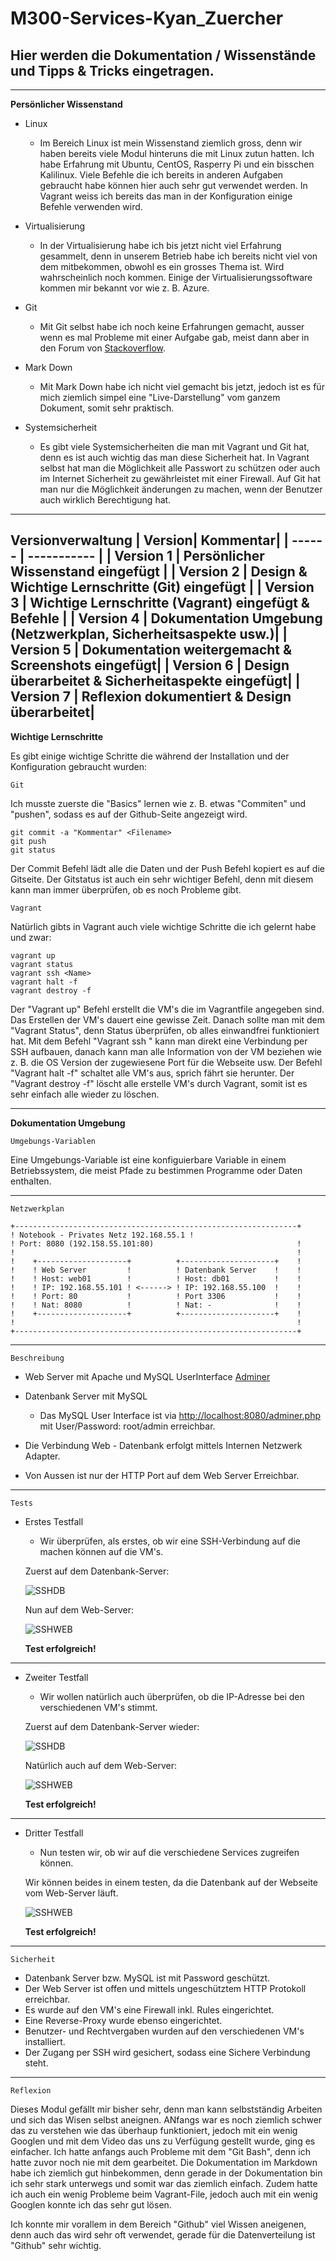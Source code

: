 # M300-Services-Kyan_Zuercher
## Hier werden die Dokumentation / Wissenstände und Tipps & Tricks eingetragen. 
---
**Persönlicher Wissenstand**
* Linux

    * Im Bereich Linux ist mein Wissenstand ziemlich gross, denn wir haben bereits viele Modul hinteruns die mit Linux zutun hatten. Ich habe Erfahrung mit Ubuntu, CentOS, Rasperry Pi und ein bisschen Kalilinux. Viele Befehle die ich bereits in anderen Aufgaben gebraucht habe können hier auch sehr gut verwendet werden. In Vagrant weiss ich bereits das man in der Konfiguration einige Befehle verwenden wird.
* Virtualisierung

    * In der Virtualisierung habe ich bis jetzt nicht viel Erfahrung gesammelt, denn in unserem Betrieb habe ich bereits nicht viel von dem mitbekommen, obwohl es ein grosses Thema ist. Wird wahrscheinlich noch kommen. Einige der Virtualisierungssoftware kommen mir bekannt vor wie z. B. Azure. 
* Git

    * Mit Git selbst habe ich noch keine Erfahrungen gemacht, ausser wenn es mal Probleme mit einer Aufgabe gab, meist dann aber in den Forum von [Stackoverflow][1]. 
* Mark Down

    * Mit Mark Down habe ich nicht viel gemacht bis jetzt, jedoch ist es für mich ziemlich simpel eine "Live-Darstellung" vom ganzem Dokument, somit sehr praktisch.

* Systemsicherheit

    * Es gibt viele Systemsicherheiten die man mit Vagrant und Git hat, denn es ist auch wichtig das man diese Sicherheit hat. In Vagrant selbst hat man die Möglichkeit alle Passwort zu schützen oder auch im Internet Sicherheit zu gewährleistet mit einer Firewall. Auf Git hat man nur die Möglichkeit änderungen zu machen, wenn der Benutzer auch wirklich Berechtigung hat.
---
**Versionverwaltung**
| Version| Kommentar| 
| ------ | ----------- |
| Version 1  | Persönlicher Wissenstand eingefügt |
| Version 2 | Design & Wichtige Lernschritte (Git) eingefügt |
| Version 3   | Wichtige Lernschritte (Vagrant) eingefügt & Befehle |
| Version 4   | Dokumentation Umgebung (Netzwerkplan, Sicherheitsaspekte usw.)|
| Version 5   | Dokumentation weitergemacht & Screenshots eingefügt|
| Version 6   | Design überarbeitet & Sicherheitaspekte eingefügt|
| Version 7   | Reflexion dokumentiert & Design überarbeitet|
---
**Wichtige Lernschritte**

Es gibt einige wichtige Schritte die während der Installation und der Konfiguration gebraucht wurden:


`Git`

Ich musste zuerste die "Basics" lernen wie z. B. etwas "Commiten" und "pushen", sodass es auf der Github-Seite angezeigt wird.
```
git commit -a "Kommentar" <Filename>
git push
git status
```
Der Commit Befehl lädt alle die Daten und der Push Befehl kopiert es auf die Gitseite. Der Gitstatus ist auch ein sehr wichtiger Befehl, denn mit diesem kann man immer überprüfen, ob es noch Probleme gibt.

`Vagrant`

Natürlich gibts in Vagrant auch viele wichtige Schritte die ich gelernt habe und zwar:
```
vagrant up
vagrant status
vagrant ssh <Name>
vagrant halt -f
vagrant destroy -f
```
Der "Vagrant up" Befehl erstellt die VM's die im Vagrantfile angegeben sind. Das Erstellen der VM's dauert eine gewisse Zeit. Danach sollte man mit dem "Vagrant Status", denn Status überprüfen, ob alles einwandfrei funktioniert hat. Mit dem Befehl "Vagrant ssh <Name der VM>" kann man direkt eine Verbindung per SSH aufbauen, danach kann man alle Information von der VM beziehen wie z. B. die OS Version der zugewiesene Port für die Webseite usw. Der Befehl "Vagrant halt -f" schaltet alle VM's aus, sprich fährt sie herunter. Der "Vagrant destroy -f" löscht alle erstelle VM's durch Vagrant, somit ist es sehr einfach alle wieder zu löschen.

---
**Dokumentation Umgebung**

`Umgebungs-Variablen`

Eine Umgebungs-Variable ist eine konfiguierbare Variable in einem Betriebssystem, die meist Pfade zu bestimmen Programme oder Daten enthalten. 

---

`Netzwerkplan`


    +---------------------------------------------------------------+
    ! Notebook - Privates Netz 192.168.55.1 !                 
    ! Port: 8080 (192.158.55.101:80)                                !	
    !                                                               !	
    !    +--------------------+          +---------------------+    !
    !    ! Web Server         !          ! Datenbank Server    !    !       
    !    ! Host: web01        !          ! Host: db01          !    !
    !    ! IP: 192.168.55.101 ! <------> ! IP: 192.168.55.100  !    !
    !    ! Port: 80           !          ! Port 3306           !    !
    !    ! Nat: 8080          !          ! Nat: -              !    !
    !    +--------------------+          +---------------------+    !
    !                                                               !	
    +---------------------------------------------------------------+
	
---

`Beschreibung`


* Web Server mit Apache und MySQL UserInterface [Adminer](https://www.adminer.org/)
* Datenbank Server mit MySQL
    * Das MySQL User Interface ist via [http://localhost:8080/adminer.php](http://localhost:8080/adminer.php) mit User/Password: root/admin erreichbar.

* Die Verbindung Web - Datenbank erfolgt mittels Internen Netzwerk Adapter.
* Von Aussen ist nur der HTTP Port auf dem Web Server Erreichbar.

----

`Tests`


* Erstes Testfall 
    * Wir überprüfen, als erstes, ob wir eine SSH-Verbindung auf die machen können auf die VM's.
    
    Zuerst auf dem Datenbank-Server:

    ![SSHDB](Screenshots/SSH-DB.png)

    Nun auf dem Web-Server:

    ![SSHWEB](Screenshots/SSH.png)

    **Test erfolgreich!**

---

* Zweiter Testfall
    * Wir wollen natürlich auch überprüfen, ob die IP-Adresse bei den verschiedenen VM's stimmt.

    Zuerst auf dem Datenbank-Server wieder:

    ![SSHDB](Screenshots/IP-DB.png)

    Natürlich auch auf dem Web-Server:

    ![SSHWEB](Screenshots/IP-Web.png)

    **Test erfolgreich!**

---

* Dritter Testfall
    * Nun testen wir, ob wir auf die verschiedene Services zugreifen können.

    Wir können beides in einem testen, da die Datenbank auf der Webseite vom Web-Server läuft.

    ![SSHWEB](Screenshots/DB-Web.png)

    **Test erfolgreich!**

---

`Sicherheit`

* Datenbank Server bzw. MySQL ist mit Password geschützt.
* Der Web Server ist offen und mittels ungeschütztem HTTP Protokoll erreichbar.
* Es wurde auf den VM's eine Firewall inkl. Rules eingerichtet. 
* Eine Reverse-Proxy wurde ebenso eingerichtet. 
* Benutzer- und Rechtvergaben wurden auf den verschiedenen VM's installiert. 
* Der Zugang per SSH wird gesichert, sodass eine Sichere Verbindung steht.

---

`Reflexion`

Dieses Modul gefällt mir bisher sehr, denn man kann selbstständig Arbeiten und sich das Wisen selbst aneignen. ANfangs war es noch ziemlich schwer das zu verstehen wie das überhaup funktioniert, jedoch mit ein wenig Googlen und mit dem Video das uns zu Verfügung gestellt wurde, ging es einfacher. Ich hatte anfangs auch Probleme mit dem "Git Bash", denn ich hatte zuvor noch nie mit dem gearbeitet. Die Dokumentation im Markdown habe ich ziemlich gut hinbekommen, denn gerade in der Dokumentation bin ich sehr stark unterwegs und somit war das ziemlich einfach. Zudem hatte ich auch ein wenig Probleme beim Vagrant-File, jedoch auch mit ein wenig Googlen konnte ich das sehr gut lösen. 

Ich konnte mir vorallem in dem Bereich "Github" viel Wissen aneigenen, denn auch das wird sehr oft verwendet, gerade für die Datenverteilung ist "Github" sehr wichtig.


[1]: https://stackoverflow.com/ "Stackoverflow"